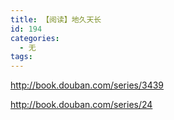 ```yaml
---
title: 【阅读】地久天长
id: 194
categories:
  - 无
tags:
---
```


http://book.douban.com/series/3439

http://book.douban.com/series/24